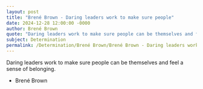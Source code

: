 ```yaml
---
layout: post
title: "Brené Brown - Daring leaders work to make sure people"
date: 2024-12-28 12:00:00 -0000
author: Brené Brown
quote: "Daring leaders work to make sure people can be themselves and feel a sense of belonging."
subject: Determination
permalink: /Determination/Brené Brown/Brené Brown - Daring leaders work to make sure people
---
```


Daring leaders work to make sure people can be themselves and feel a sense of belonging.

- Brené Brown
